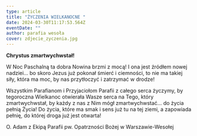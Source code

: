```yaml
---
type: article
title: "ŻYCZENIA WIELKANOCNE "
date: 2024-03-30T11:17:53.564Z
eventDate: ""
author: parafia wesoła
cover: zdjecie_zyczenia.jpg
---
```

<!--StartFragment-->

**Chrystus zmartwychwstał!** 

W Noc Paschalną ta dobra Nowina brzmi z mocą! I ona jest źródłem nowej nadziei… bo skoro Jezus już pokonał śmierć i ciemności, to nie ma takiej siły, która ma moc, by nas przytłoczyć i zatrzymać w drodze! 

Wszystkim Parafianom i Przyjaciołom Parafii z całego serca życzymy, by tegoroczna Wielkanoc otwierała Wasze serca na Tego, który zmartwychwstał, by każdy z nas z Nim mógł zmartwychwstać… do życia pełnią Życia! Do życia, które ma smak i sens już tu na tej ziemi, a zapowiada pełnię, do której droga już jest otwarta! 

O. Adam z Ekipą Parafii pw. Opatrzności Bożej w Warszawie-Wesołej  

<!--EndFragment-->